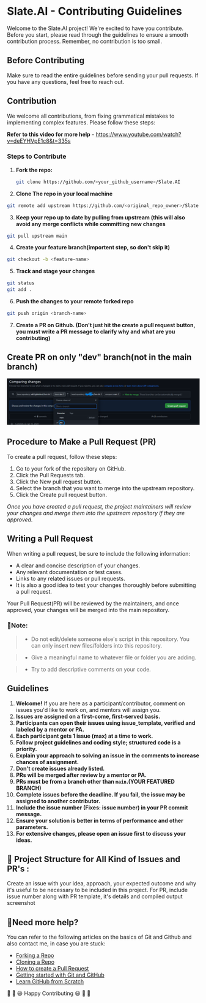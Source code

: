 # Slate.AI - Contributing Guidelines

Welcome to the Slate.AI project! We're excited to have you contribute. Before you start, please read through the guidelines to ensure a smooth contribution process. Remember, no contribution is too small.

## Before Contributing

Make sure to read the entire guidelines before sending your pull requests. If you have any questions, feel free to reach out.


## Contribution

We welcome all contributions, from fixing grammatical mistakes to implementing complex features. Please follow these steps:

**Refer to this video for more help** - https://www.youtube.com/watch?v=deEYHVpE1c8&t=335s

### Steps to Contribute

1. **Fork the repo:**
   ```sh
   git clone https://github.com/<your_github_username>/Slate.AI
   ```
2. **Clone The repo in your local machine**
  ```sh
  git remote add upstream https://github.com/<original_repo_owner>/Slate.AI.git
  ```
3. **Keep your repo up to date by pulling from upstream (this will also avoid any merge conflicts while committing new changes**

```sh
git pull upstream main

```
4. **Create your feature branch(importent step, so don't skip it)**

```sh
git checkout -b <feature-name>

```
5. **Track and stage your changes**

```sh
git status
git add .

```
6. **Push the changes to your remote forked repo**

```sh
git push origin <branch-name>

```
7. **Create a PR on Github. (Don't just hit the create a pull request button, you must write a PR message to clarify why and what are you contributing)**

## **Create PR on only "dev" branch(not in the main branch)**

<img src="https://github.com/sd012gfhkhhvh/sd012gfhkhhvh/blob/main/PRcreation.png" />


## Procedure to Make a Pull Request (PR)

To create a pull request, follow these steps:

1. Go to your fork of the repository on GitHub.
2. Click the Pull Requests tab.
3. Click the New pull request button.
4. Select the branch that you want to merge into the upstream repository.
5. Click the Create pull request button.

*Once you have created a pull request, the project maintainers will review your changes and merge them into the upstream repository if they are approved.*

## Writing a Pull Request

When writing a pull request, be sure to include the following information:

- A clear and concise description of your changes.
- Any relevant documentation or test cases.
- Links to any related issues or pull requests.
- It is also a good idea to test your changes thoroughly before submitting a pull request.

Your Pull Request(PR) will be reviewed by the maintainers, and once approved, your changes will be merged into the main repository.

### 🔨Note:

> - Do not edit/delete someone else's script in this repository. You can only insert new files/folders into this repository.

> - Give a meaningful name to whatever file or folder you are adding. 

> - Try to add descriptive comments on your code.


## Guidelines

1. **Welcome!** If you are here as a participant/contributor, comment on issues you'd like to work on, and mentors will assign you.
2. **Issues are assigned on a first-come, first-served basis.**
3. **Participants can open their issues using issue_template, verified and labeled by a mentor or PA.**
4. **Each participant gets 1 issue (max) at a time to work.**
5. **Follow project guidelines and coding style; structured code is a priority.**
6. **Explain your approach to solving an issue in the comments to increase chances of assignment.**
7. **Don't create issues already listed.**
8. **PRs will be merged after review by a mentor or PA.**
9. **PRs must be from a branch other than `main`.(YOUR FEATURED BRANCH)**
10. **Complete issues before the deadline. If you fail, the issue may be assigned to another contributor.**
11. **Include the issue number (Fixes: issue number) in your PR commit message.**
12. **Ensure your solution is better in terms of performance and other parameters.**
13. **For extensive changes, please open an issue first to discuss your ideas.**


## 📝 Project Structure for All Kind of Issues and PR's :

Create an issue with your idea, approach, your expected outcome and why it's useful to be necessary to be included in this project. For PR, include issue number along with PR template, it's details and compiled output screenshot



## 🤔Need more help?

You can refer to the following articles on the basics of Git and Github and also contact me, in case you are stuck:
- [Forking a Repo](https://help.github.com/en/github/getting-started-with-github/fork-a-repo)
- [Cloning a Repo](https://help.github.com/en/desktop/contributing-to-projects/creating-an-issue-or-pull-request)
- [How to create a Pull Request](https://opensource.com/article/19/7/create-pull-request-github)
- [Getting started with Git and GitHub](https://towardsdatascience.com/getting-started-with-git-and-github-6fcd0f2d4ac6)
- [Learn GitHub from Scratch](https://lab.github.com/githubtraining/introduction-to-github)



🎉 🎊 😃 Happy Contributing 😃 🎊 🎉